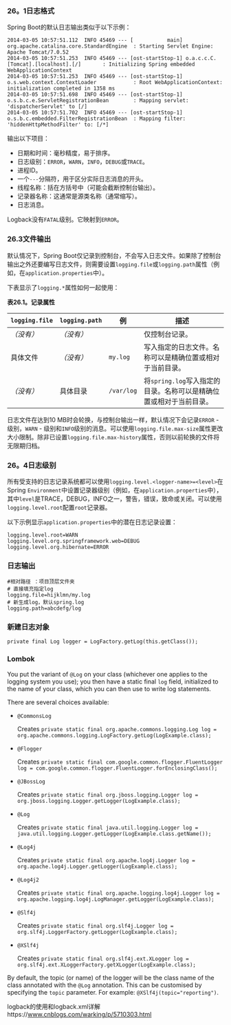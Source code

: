 ### 26。1日志格式

Spring Boot的默认日志输出类似于以下示例：

```
2014-03-05 10:57:51.112  INFO 45469 --- [           main] org.apache.catalina.core.StandardEngine  : Starting Servlet Engine: Apache Tomcat/7.0.52
2014-03-05 10:57:51.253  INFO 45469 --- [ost-startStop-1] o.a.c.c.C.[Tomcat].[localhost].[/]       : Initializing Spring embedded WebApplicationContext
2014-03-05 10:57:51.253  INFO 45469 --- [ost-startStop-1] o.s.web.context.ContextLoader            : Root WebApplicationContext: initialization completed in 1358 ms
2014-03-05 10:57:51.698  INFO 45469 --- [ost-startStop-1] o.s.b.c.e.ServletRegistrationBean        : Mapping servlet: 'dispatcherServlet' to [/]
2014-03-05 10:57:51.702  INFO 45469 --- [ost-startStop-1] o.s.b.c.embedded.FilterRegistrationBean  : Mapping filter: 'hiddenHttpMethodFilter' to: [/*]
```

输出以下项目：

- 日期和时间：毫秒精度，易于排序。
- 日志级别：`ERROR`，`WARN`，`INFO`，`DEBUG`或`TRACE`。
- 进程ID。
- 一个`---`分隔符，用于区分实际日志消息的开头。
- 线程名称：括在方括号中（可能会截断控制台输出）。
- 记录器名称：这通常是源类名称（通常缩写）。
- 日志消息。

 Logback没有`FATAL`级别。它映射到`ERROR`。         

### 26.3文件输出

默认情况下，Spring Boot仅记录到控制台，不会写入日志文件。如果除了控制台输出之外还要编写日志文件，则需要设置`logging.file`或`logging.path`属性（例如，在`application.properties`中）。

下表显示了`logging.*`属性如何一起使用：



**表26.1。记录属性**

| `logging.file` | `logging.path` | 例         | 描述                                                         |
| -------------- | -------------- | ---------- | ------------------------------------------------------------ |
| *（没有）*     | *（没有）*     |            | 仅控制台记录。                                               |
| 具体文件       | *（没有）*     | `my.log`   | 写入指定的日志文件。名称可以是精确位置或相对于当前目录。     |
| *（没有）*     | 具体目录       | `/var/log` | 将`spring.log`写入指定的目录。名称可以是精确位置或相对于当前目录。 |

日志文件在达到10 MB时会轮换，与控制台输出一样，默认情况下会记录`ERROR` - 级别，`WARN` - 级别和`INFO`级别的消息。可以使用`logging.file.max-size`属性更改大小限制。除非已设置`logging.file.max-history`属性，否则以前轮换的文件将无限期归档。

### 26。4日志级别

所有受支持的日志记录系统都可以使用`logging.level.<logger-name>=<level>`在Spring `Environment`中设置记录器级别（例如，在`application.properties`中），其中`level`是TRACE，DEBUG，INFO之一，警告，错误，致命或关闭。可以使用`logging.level.root`配置`root`记录器。

以下示例显示`application.properties`中的潜在日志记录设置：

```
logging.level.root=WARN
logging.level.org.springframework.web=DEBUG
logging.level.org.hibernate=ERROR
```



### 日志输出

```
#相对路径 ：项目顶层文件夹
# 直接填充指定log
logging.file=hijklmn/my.log
# 新生成log，默认spring.log
logging.path=abcdefg/log
```



### 新建日志对象

```
private final Log logger = LogFactory.getLog(this.getClass());
```





### Lombok

You put the variant of `@Log` on your class (whichever one applies to the logging system you use); you then have a static final `log` field, initialized to the name of your class, which you can then use to write log statements.

There are several choices available:

- `@CommonsLog`

  Creates `private static final org.apache.commons.logging.Log log = org.apache.commons.logging.LogFactory.getLog(LogExample.class);`

- `@Flogger`

  Creates `private static final com.google.common.flogger.FluentLogger log = com.google.common.flogger.FluentLogger.forEnclosingClass();`

- `@JBossLog`

  Creates `private static final org.jboss.logging.Logger log = org.jboss.logging.Logger.getLogger(LogExample.class);`

- `@Log`

  Creates `private static final java.util.logging.Logger log = java.util.logging.Logger.getLogger(LogExample.class.getName());`

- `@Log4j`

  Creates `private static final org.apache.log4j.Logger log = org.apache.log4j.Logger.getLogger(LogExample.class);`

- `@Log4j2`

  Creates `private static final org.apache.logging.log4j.Logger log = org.apache.logging.log4j.LogManager.getLogger(LogExample.class);`

- `@Slf4j`

  Creates `private static final org.slf4j.Logger log = org.slf4j.LoggerFactory.getLogger(LogExample.class);`

- `@XSlf4j`

  Creates `private static final org.slf4j.ext.XLogger log = org.slf4j.ext.XLoggerFactory.getXLogger(LogExample.class);`



By default, the topic (or name) of the logger will be the class name of the class annotated with the `@Log` annotation. This can be customised by specifying the `topic` parameter. For example: `@XSlf4j(topic="reporting")`.

logback的使用和logback.xml详解https://www.cnblogs.com/warking/p/5710303.html
